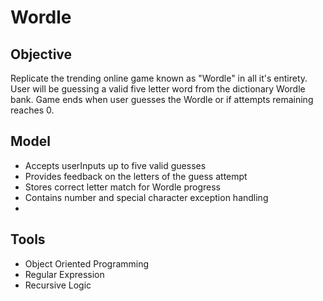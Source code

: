# Wordle

## Objective

Replicate the trending online game known as "Wordle" in all it's entirety. User will be guessing a valid five letter word from the dictionary Wordle bank.
Game ends when user guesses the Wordle or if attempts remaining reaches 0.

## Model

- Accepts userInputs up to five valid guesses
- Provides feedback on the letters of the guess attempt
- Stores correct letter match for Wordle progress
- Contains number and special character exception handling
- 
## Tools

- Object Oriented Programming
- Regular Expression
- Recursive Logic
